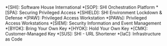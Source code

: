 *[SHI]: Software House International
*[SOP]: SHI Orchestration Platform
*[SPA]: Securing Privileged Access
*[SHIELD]: SHI Environment Lockdown & Defense
*[PAW]: Privileged Access Workstation
*[PAWs]: Privileged Access Workstations
*[SIEM]: Security Information and Event Management
*[BYOK]: Bring Your Own Key
*[HYOK]: Hold Your Own Key
*[CMK]: Customer-Managed Key
*[SUS]: SHI - URL Shortener
*[IaC]: Infrastructure as Code
